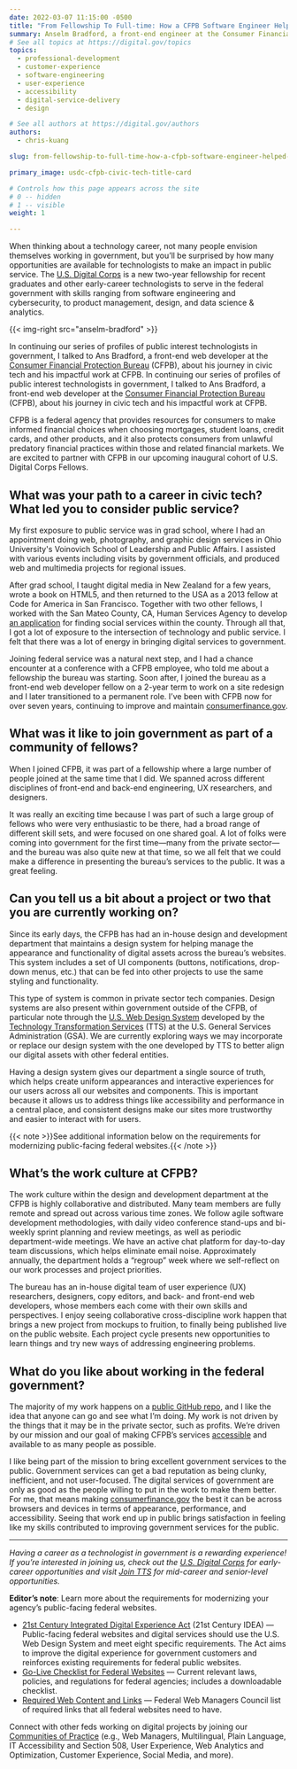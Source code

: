 ```yaml
---
date: 2022-03-07 11:15:00 -0500
title: "From Fellowship To Full-time: How a CFPB Software Engineer Helped Protect Consumers and Built a Career in Civic Tech"
summary: Anselm Bradford, a front-end engineer at the Consumer Financial Protection Bureau (CFPB), is using his tech skills to protect American consumers.
# See all topics at https://digital.gov/topics
topics:
  - professional-development
  - customer-experience
  - software-engineering
  - user-experience
  - accessibility
  - digital-service-delivery
  - design

# See all authors at https://digital.gov/authors
authors:
  - chris-kuang

slug: from-fellowship-to-full-time-how-a-cfpb-software-engineer-helped-protect-consumers-and-built-a-career-in-civic-tech

primary_image: usdc-cfpb-civic-tech-title-card

# Controls how this page appears across the site
# 0 -- hidden
# 1 -- visible
weight: 1

---
```


When thinking about a technology career, not many people envision themselves working in government, but you’ll be surprised by how many opportunities are available for technologists to make an impact in public service. The [U.S. Digital Corps](https://digitalcorps.gsa.gov/) is a new two-year fellowship for recent graduates and other early-career technologists to serve in the federal government with skills ranging from software engineering and cybersecurity, to product management, design, and data science & analytics.

{{< img-right src="anselm-bradford" >}}

In continuing our series of profiles of public interest technologists in government, I talked to Ans Bradford, a front-end web developer at the [Consumer Financial Protection Bureau](https://www.consumerfinance.gov/) (CFPB), about his journey in civic tech and his impactful work at CFPB.
In continuing our series of profiles of public interest technologists in government, I talked to Ans Bradford, a front-end web developer at the [Consumer Financial Protection Bureau](https://www.consumerfinance.gov/) (CFPB), about his journey in civic tech and his impactful work at CFPB.

CFPB is a federal agency that provides resources for consumers to make informed financial choices when choosing mortgages, student loans, credit cards, and other products, and it also protects consumers from unlawful predatory financial practices within those and related financial markets. We are excited to partner with CFPB in our upcoming inaugural cohort of U.S. Digital Corps Fellows.

## What was your path to a career in civic tech? What led you to consider public service?

My first exposure to public service was in grad school, where I had an appointment doing web, photography, and graphic design services in Ohio University's Voinovich School of Leadership and Public Affairs. I assisted with various events including visits by government officials, and produced web and multimedia projects for regional issues.

After grad school, I taught digital media in New Zealand for a few years, wrote a book on HTML5, and then returned to the USA as a 2013 fellow at Code for America in San Francisco. Together with two other fellows, I worked with the San Mateo County, CA, Human Services Agency to develop [an application](https://www.smc-connect.org) for finding social services within the county. Through all that, I got a lot of exposure to the intersection of technology and public service. I felt that there was a lot of energy in bringing digital services to government.

Joining federal service was a natural next step, and I had a chance encounter at a conference with a CFPB employee, who told me about a fellowship the bureau was starting. Soon after, I joined the bureau as a front-end web developer fellow on a 2-year term to work on a site redesign and I later transitioned to a permanent role. I’ve been with CFPB now for over seven years, continuing to improve and maintain [consumerfinance.gov](https://www.consumerfinance.gov/).

## What was it like to join government as part of a community of fellows?

When I joined CFPB, it was part of a fellowship where a large number of people joined at the same time that I did. We spanned across different disciplines of front-end and back-end engineering, UX researchers, and designers.

It was really an exciting time because I was part of such a large group of fellows who were very enthusiastic to be there, had a broad range of different skill sets, and were focused on one shared goal. A lot of folks were coming into government for the first time—many from the private sector—and the bureau was also quite new at that time, so we all felt that we could make a difference in presenting the bureau’s services to the public. It was a great feeling.

## Can you tell us a bit about a project or two that you are currently working on?

Since its early days, the CFPB has had an in-house design and development department that maintains a design system for helping manage the appearance and functionality of digital assets across the bureau’s websites. This system includes a set of UI components (buttons, notifications, drop-down menus, etc.) that can be fed into other projects to use the same styling and functionality.

This type of system is common in private sector tech companies. Design systems are also present within government outside of the CFPB, of particular note through the [U.S. Web Design System](https://designsystem.digital.gov/) developed by the [Technology Transformation Services](https://www.gsa.gov/about-us/organization/federal-acquisition-service/technology-transformation-services) (TTS) at the U.S. General Services Administration (GSA). We are currently exploring ways we may incorporate or replace our design system with the one developed by TTS to better align our digital assets with other federal entities.

Having a design system gives our department a single source of truth, which helps create uniform appearances and interactive experiences for our users across all our websites and components. This is important because it allows us to address things like accessibility and performance in a central place, and consistent designs make our sites more trustworthy and easier to interact with for users.

{{< note >}}See additional information below on the requirements for modernizing public-facing federal websites.{{< /note >}}

## What’s the work culture at CFPB?

The work culture within the design and development department at the CFPB is highly collaborative and distributed. Many team members are fully remote and spread out across various time zones. We follow agile software development methodologies, with daily video conference stand-ups and bi-weekly sprint planning and review meetings, as well as periodic department-wide meetings. We have an active chat platform for day-to-day team discussions, which helps eliminate email noise. Approximately annually, the department holds a “regroup” week where we self-reflect on our work processes and project priorities.

The bureau has an in-house digital team of user experience (UX) researchers, designers, copy editors, and back- and front-end web developers, whose members each come with their own skills and perspectives. I enjoy seeing collaborative cross-discipline work happen that brings a new project from mockups to fruition, to finally being published live on the public website. Each project cycle presents new opportunities to learn things and try new ways of addressing engineering problems.

## What do you like about working in the federal government?

The majority of my work happens on a [public GitHub repo](https://github.com/cfpb/consumerfinance.gov), and I like the idea that anyone can go and see what I’m doing. My work is not driven by the things that it may be in the private sector, such as profits. We’re driven by our mission and our goal of making CFPB’s services [accessible](https://www.section508.gov/) and available to as many people as possible.

I like being part of the mission to bring excellent government services to the public. Government services can get a bad reputation as being clunky, inefficient, and not user-focused. The digital services of government are only as good as the people willing to put in the work to make them better. For me, that means making [consumerfinance.gov](https://www.consumerfinance.gov/) the best it can be across browsers and devices in terms of appearance, performance, and accessibility. Seeing that work end up in public brings satisfaction in feeling like my skills contributed to improving government services for the public.

---

_Having a career as a technologist in government is a rewarding experience! If you’re interested in joining us, check out the [U.S. Digital Corps](https://digitalcorps.gsa.gov/) for early-career opportunities and visit [Join TTS](https://join.tts.gsa.gov/) for mid-career and senior-level opportunities._

**Editor’s note**: Learn more about the requirements for modernizing your agency’s public-facing federal websites.

* [21st Century Integrated Digital Experience Act](https://digital.gov/resources/21st-century-integrated-digital-experience-act/) (21st Century IDEA) — Public-facing federal websites and digital services should use the U.S. Web Design System and meet eight specific requirements. The Act aims to improve the digital experience for government customers and reinforces existing requirements for federal public websites.
* [Go-Live Checklist for Federal Websites](https://digital.gov/2022/01/13/go-live-checklist-for-federal-websites/) — Current relevant laws, policies, and regulations for federal agencies; includes a downloadable checklist.
* [Required Web Content and Links](https://digital.gov/resources/required-web-content-and-links/) — Federal Web Managers Council list of required links that all federal websites need to have.

Connect with other feds working on digital projects by joining our [Communities of Practice](https://digital.gov/communities/) (e.g., Web Managers, Multilingual, Plain Language, IT Accessibility and Section 508, User Experience, Web Analytics and Optimization, Customer Experience, Social Media, and more).
